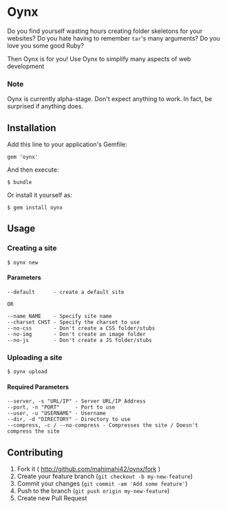 # Oynx

Do you find yourself wasting hours creating folder skeletons for your websites?
Do you hate having to remember `tar`'s many arguments?
Do you love you some good Ruby?

Then Oynx is for you! Use Oynx to simplify many aspects of web development

### Note
Oynx is currently alpha-stage. Don't expect anything to work. In fact, be surprised if
anything does.

## Installation

Add this line to your application's Gemfile:

    gem 'oynx'

And then execute:

    $ bundle

Or install it yourself as:

    $ gem install oynx

## Usage

### Creating a site

	$ oynx new

#### Parameters

	--default      - create a default site

	OR

	--name NAME    - Specify site name
	--charset CHST - Specify the charset to use
	--no-css       - Don't create a CSS folder/stubs
	--no-img       - Don't create an image folder
	--no-js        - Don't create a JS folder/stubs

### Uploading a site

	$ oynx upload

#### Required Parameters

	--server, -s "URL/IP" - Server URL/IP Address
    --port, -n "PORT"     - Port to use
    --user, -u "USERNAME" - Username
    --dir, -d "DIRECTORY" - Directory to use
    --compress, -c / --no-compress - Compresses the site / Doesn't compress the site

## Contributing

1. Fork it ( http://github.com/mahimahi42/oynx/fork )
2. Create your feature branch (`git checkout -b my-new-feature`)
3. Commit your changes (`git commit -am 'Add some feature'`)
4. Push to the branch (`git push origin my-new-feature`)
5. Create new Pull Request

